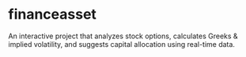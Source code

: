 # financeasset
An interactive project that analyzes stock options, calculates Greeks &amp; implied volatility, and suggests capital allocation using real-time data. 
